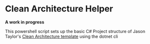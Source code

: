 # Clean Architecture Helper

**A work in progress**

This powershell script sets up the basic C# Project structure of Jason Taylor's [Clean Architecture template](https://github.com/jasontaylordev/CleanArchitecture) using the dotnet cli
